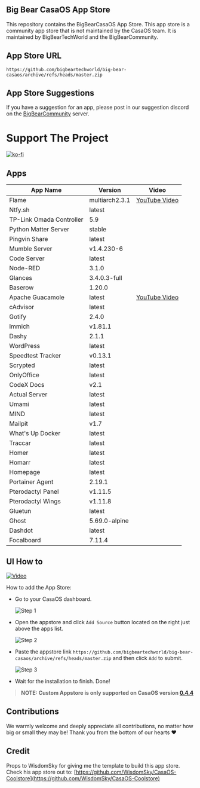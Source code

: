 ## Big Bear CasaOS App Store

This repository contains the BigBearCasaOS App Store. This app store is a community app store that is not maintained by the CasaOS team. It is maintained by BigBearTechWorld and the BigBearCommunity.

## App Store URL

```text
https://github.com/bigbeartechworld/big-bear-casaos/archive/refs/heads/master.zip
```

## App Store Suggestions

If you have a suggestion for an app, please post in our suggestion discord on the [BigBearCommunity](https://discord.gg/ykwA7wsnP8) server.

# Support The Project

[![ko-fi](https://ko-fi.com/img/githubbutton_sm.svg)](https://ko-fi.com/E1E5NDK3I)

## Apps

| App Name                 | Version        | Video                                         |
| ------------------------ | -------------- | --------------------------------------------- |
| Flame                    | multiarch2.3.1 | [YouTube Video](https://youtu.be/p_P_jKmJRz8) |
| Ntfy.sh                  | latest         |                                               |
| TP-Link Omada Controller | 5.9            |                                               |
| Python Matter Server     | stable         |                                               |
| Pingvin Share            | latest         |                                               |
| Mumble Server            | v1.4.230-6     |                                               |
| Code Server              | latest         |                                               |
| Node-RED                 | 3.1.0          |                                               |
| Glances                  | 3.4.0.3-full   |                                               |
| Baserow                  | 1.20.0         |                                               |
| Apache Guacamole         | latest         | [YouTube Video](https://youtu.be/6cu0kfP50Jg) |
| cAdvisor                 | latest         |                                               |
| Gotify                   | 2.4.0          |                                               |
| Immich                   | v1.81.1        |                                               |
| Dashy                    | 2.1.1          |                                               |
| WordPress                | latest         |                                               |
| Speedtest Tracker        | v0.13.1        |                                               |
| Scrypted                 | latest         |                                               |
| OnlyOffice               | latest         |                                               |
| CodeX Docs               | v2.1           |                                               |
| Actual Server            | latest         |                                               |
| Umami                    | latest         |                                               |
| MIND                     | latest         |                                               |
| Mailpit                  | v1.7           |                                               |
| What's Up Docker         | latest         |                                               |
| Traccar                  | latest         |                                               |
| Homer                    | latest         |                                               |
| Homarr                   | latest         |                                               |
| Homepage                 | latest         |                                               |
| Portainer Agent          | 2.19.1         |                                               |
| Pterodactyl Panel        | v1.11.5        |                                               |
| Pterodactyl Wings        | v1.11.8        |                                               |
| Gluetun                  | latest         |                                               |
| Ghost                    | 5.69.0-alpine  |                                               |
| Dashdot                  | latest         |                                               |
| Focalboard               | 7.11.4         |                                               |

## UI How to

[![Video](https://img.youtube.com/vi/rqFUeDDb5uA/0.jpg)](https://youtu.be/rqFUeDDb5uA)

How to add the App Store:

- Go to your CasaOS dashboard.

  ![Step 1](https://raw.githubusercontent.com/WisdomSky/CasaOS-LinuxServer-AppStore/main/tip-1.jpg)

- Open the appstore and click `Add Source` button located on the right just above the apps list.

  ![Step 2](https://raw.githubusercontent.com/WisdomSky/CasaOS-LinuxServer-AppStore/main/tip-2.jpg)

- Paste the appstore link `https://github.com/bigbeartechworld/big-bear-casaos/archive/refs/heads/master.zip` and then click `Add` to submit.

  ![Step 3](https://raw.githubusercontent.com/WisdomSky/CasaOS-LinuxServer-AppStore/main/tip-3.jpg)

- Wait for the installation to finish. Done!

> **NOTE: Custom Appstore is only supported on CasaOS version [0.4.4](https://blog.casaos.io/blog/32.html)**

## Contributions

We warmly welcome and deeply appreciate all contributions, no matter how big or small they may be! Thank you from the bottom of our hearts ❤️

## Credit

Props to WisdomSky for giving me the template to build this app store. Check his app store out to: [https://github.com/WisdomSky/CasaOS-Coolstore](https://github.com/WisdomSky/CasaOS-Coolstore)
